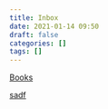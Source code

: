 ```yaml
---
title: Inbox
date: 2021-01-14 09:50
draft: false
categories: []
tags: []
---
```


[Books](/books)

[sadf](/sadf)

